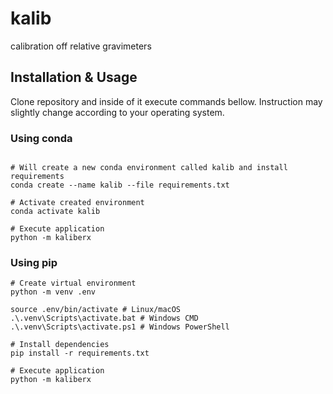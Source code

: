 # kalib

calibration off relative gravimeters

## Installation & Usage

Clone repository and inside of it execute commands bellow. Instruction may slightly change according to your operating 
system.

### Using conda

```shell

# Will create a new conda environment called kalib and install requirements
conda create --name kalib --file requirements.txt

# Activate created environment
conda activate kalib

# Execute application
python -m kaliberx
```

### Using pip

```shell
# Create virtual environment
python -m venv .env

source .env/bin/activate # Linux/macOS
.\.venv\Scripts\activate.bat # Windows CMD
.\.venv\Scripts\activate.ps1 # Windows PowerShell

# Install dependencies
pip install -r requirements.txt

# Execute application
python -m kaliberx
```


